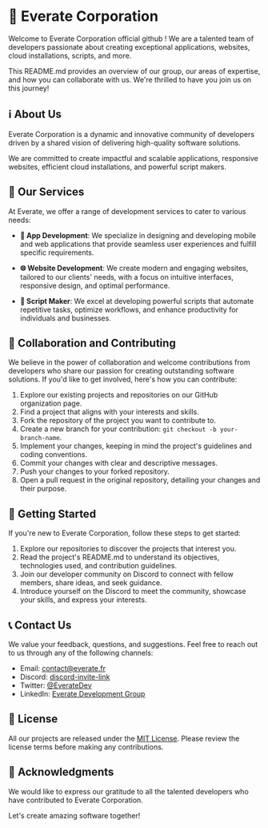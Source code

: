 # 🏢 Everate Corporation

Welcome to Everate Corporation official github ! We are a talented team of developers passionate about creating exceptional applications, websites, cloud installations, scripts, and more. 

This README.md provides an overview of our group, our areas of expertise, and how you can collaborate with us. We're thrilled to have you join us on this journey!

## ℹ️ About Us

Everate Corporation is a dynamic and innovative community of developers driven by a shared vision of delivering high-quality software solutions. 

We are committed to create impactful and scalable applications, responsive websites, efficient cloud installations, and powerful script makers.

## 💼 Our Services

At Everate, we offer a range of development services to cater to various needs:

- **📱 App Development**: We specialize in designing and developing mobile and web applications that provide seamless user experiences and fulfill specific requirements.

- **🌐 Website Development**: We create modern and engaging websites, tailored to our clients' needs, with a focus on intuitive interfaces, responsive design, and optimal performance.

- **📜 Script Maker**: We excel at developing powerful scripts that automate repetitive tasks, optimize workflows, and enhance productivity for individuals and businesses.

## 🤝 Collaboration and Contributing

We believe in the power of collaboration and welcome contributions from developers who share our passion for creating outstanding software solutions. If you'd like to get involved, here's how you can contribute:

1. Explore our existing projects and repositories on our GitHub organization page.
2. Find a project that aligns with your interests and skills.
3. Fork the repository of the project you want to contribute to.
4. Create a new branch for your contribution: `git checkout -b your-branch-name`.
5. Implement your changes, keeping in mind the project's guidelines and coding conventions.
6. Commit your changes with clear and descriptive messages.
7. Push your changes to your forked repository.
8. Open a pull request in the original repository, detailing your changes and their purpose.

## 🚀 Getting Started

If you're new to Everate Corporation, follow these steps to get started:

1. Explore our repositories to discover the projects that interest you.
2. Read the project's README.md to understand its objectives, technologies used, and contribution guidelines.
3. Join our developer community on Discord to connect with fellow members, share ideas, and seek guidance.
4. Introduce yourself on the Discord to meet the community, showcase your skills, and express your interests.

## 📞 Contact Us

We value your feedback, questions, and suggestions. Feel free to reach out to us through any of the following channels:

- Email: [contact@everate.fr](mailto:contact@everatedev.com)
- Discord: [discord-invite-link](insert-link)
- Twitter: [@EverateDev](https://twitter.com/EverateDev)
- LinkedIn: [Everate Development Group](https://www.linkedin.com/company/everate-development-group)

## 📄 License

All our projects are released under the [MIT License](./LICENSE). Please review the license terms before making any contributions.

## 🙏 Acknowledgments

We would like to express our gratitude to all the talented developers who have contributed to Everate Corporation.

Let's create amazing software together!
